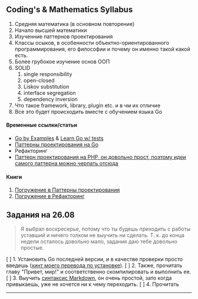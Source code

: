 ## Coding's & Mathematics Syllabus
1. Средняя математика (в основном повторение)
2. Начало высшей математики
3. Изученние паттернов проектирования
4. Классы осыков, в особенности объектно-ориентированного программирования, его философии и почему он именно такой какой есть.
5. Более грубокое изучение основ ООП
6.  SOLID
	1. single responsibility
	2. open-closed
	3. Liskov substitution
	4. interface segregation
	5. dependency inversion
7. Что такое framework, library, plugin etc. и в чм их отличие
8. Все это будет происходить вместе с обучением языка Go


#### Временные ссылки/статьи
- [Go by Examples](https://gobyexample.com/) & [Learn Go w/ tests](https://quii.gitbook.io/learn-go-with-tests)
- [Паттерны проектирования на Go](https://github.com/tmrts/go-patterns)
- Рефакторинг
- [Паттерн проектирования на PHP, он довольно прост, поэтому идеи самого паттерна можно черпать отсюда](https://github.com/kamranahmedse/design-patterns-for-humans)


#### Книги
1. [Погружение в Паттерны проектирования](https://mega.nz/#!YDhVzQII!5PXAwG3xvKqtOyEOBGuFEXMdbB_4ZejeZBEYsM43xhg)
2. [Погружение в Рефакторинг](https://mega.nz/#!dOpz3KDI!-H5Cl3H8q0-QoJxG2J4YzCeuB0iQrkmXRk6SCV1JjEQ)

## Задания на 26.08
> Я выбрал воскресерье, потому что ты будешь приходить с работы уставший и ничего толком не выучить ни сделать. Т. к. до конца недели осталось довольно мало, задания даю тебе довольно простые.

[ ] 1. Установить Go последней версии, и в качестве проверки просто введешь ([хинт моего перевода по установке](https://istom1n.gitbook.io/learn-go-with-tests/install-go)).
[ ] 2. Также, прочитать главу "Привет, мир!" и соответственно скомпилировать и выполнить ее.
[ ] 3. Выучить [синтаксис Markdown](https://guides.github.com/features/mastering-markdown/), он очень простой, зато когда привыкаешь, уже не хочется ни к чему переходить.
[ ] 4. Прочитать 

---
<!--stackedit_data:
eyJkaXNjdXNzaW9ucyI6eyJPeEo0Y3VmM1p4VkltZjlCIjp7In
N0YXJ0Ijo1ODksImVuZCI6NzAwLCJ0ZXh0IjoiLSBbR28gYnkg
RXhhbXBsZXNdKGh0dHBzOi8vZ29ieWV4YW1wbGUuY29tLykgJi
BbTGVhcm4gR28gdy8gdGVzdHNdKGh0dHBzOi8vcXVpaeKApiJ9
LCJ5NG5NR0dqaHBxb1dyV1E4Ijp7InN0YXJ0Ijo5NjUsImVuZC
I6MTA3OCwidGV4dCI6IjEuIFvQn9C+0LPRgNGD0LbQtdC90LjQ
tSDQsiDQn9Cw0YLRgtC10YDQvdGLINC/0YDQvtC10LrRgtC40Y
DQvtCy0LDQvdC40Y9dKGh0dHBzOi8vbWVnYS5uei8jIVlEaFZ6
UUlJITVQWEF3RzN4dkvigKYifX0sImNvbW1lbnRzIjp7IklxN1
NFMzRUWjh4UDdUVEoiOnsiZGlzY3Vzc2lvbklkIjoiT3hKNGN1
ZjNaeFZJbWY5QiIsInN1YiI6ImdoOjUzNzY0OTUiLCJ0ZXh0Ij
oi0J7QsdCwINC/0YDQvtC10LrRgtCwINGPINC/0LXRgNC10LLQ
vtC20YMsINC80L7QttC10YIg0YPRgdC/0LXRjiDQuiDQvNC+0L
zQtdC90YLRgyDQutC+0LPQtNCwINGC0Ysg0L/RgNC+0YfQuNGC
0LDQtdGI0Ywg0LrQvdC40LPRgyIsImNyZWF0ZWQiOjE1MzUxMD
k2OTAwNzB9LCJjSFNvRFlzalFmMTlhdkR3Ijp7ImRpc2N1c3Np
b25JZCI6Ink0bk1HR2pocHFvV3JXUTgiLCJzdWIiOiJnaDo1Mz
c2NDk1IiwidGV4dCI6ItCd0LDRh9C90Lgg0YfQuNGC0LDRgtGM
INC10LUsINC+0L3QsCDQtdGB0YLRjCDQvdCwINC60LjQvdC00L
vQtSwg0LLRgdC1INGH0YLQviDQvdCw0Y/RgdC90L4g4oCUINGB
0L/RgNCw0YjQuNCy0LDQuSDQvtCx0Y/Qt9Cw0YLQtdC70YzQvd
C+LCDQuNC70Lgg0YLRg9GCLCDQuNC70Lgg0L3QtSDRgtGD0YIi
LCJjcmVhdGVkIjoxNTM1MTE5MTc5MTg0fX0sImhpc3RvcnkiOl
stMTMxNjc1MTE2NiwtMTI5MTExODM5MSw3MDg4NTY3MDIsMzYz
ODgzMzksMTQ0NzYzMTYzMiwyMDk1MTU4MjI0LDEwMDY0OTU1MC
wxODQ2Njg4MTIsLTE4NzI4OTI3MDRdfQ==
-->